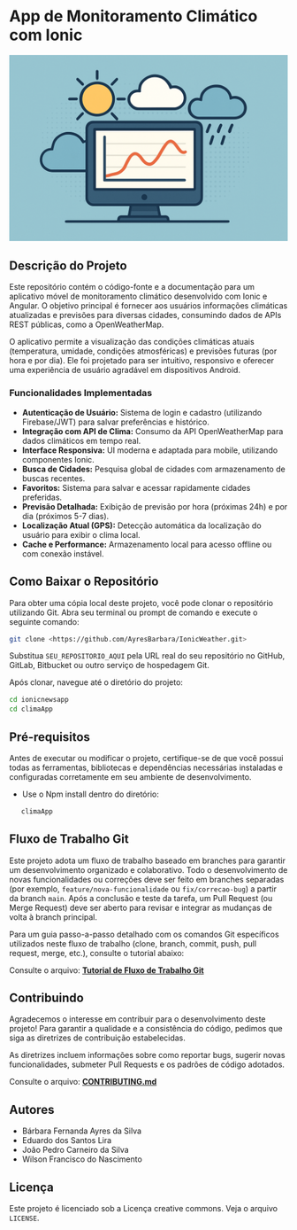 # App de Monitoramento Climático com Ionic

![Conceito Climático](./readme_images/weather_concept.png)

## Descrição do Projeto

Este repositório contém o código-fonte e a documentação para um aplicativo móvel de monitoramento climático desenvolvido com Ionic e Angular. O objetivo principal é fornecer aos usuários informações climáticas atualizadas e previsões para diversas cidades, consumindo dados de APIs REST públicas, como a OpenWeatherMap.

O aplicativo permite a visualização das condições climáticas atuais (temperatura, umidade, condições atmosféricas) e previsões futuras (por hora e por dia). Ele foi projetado para ser intuitivo, responsivo e oferecer uma experiência de usuário agradável em dispositivos Android.


### Funcionalidades Implementadas

*   **Autenticação de Usuário:** Sistema de login e cadastro (utilizando Firebase/JWT) para salvar preferências e histórico.
*   **Integração com API de Clima:** Consumo da API OpenWeatherMap para dados climáticos em tempo real.
*   **Interface Responsiva:** UI moderna e adaptada para mobile, utilizando componentes Ionic.
*   **Busca de Cidades:** Pesquisa global de cidades com armazenamento de buscas recentes.
*   **Favoritos:** Sistema para salvar e acessar rapidamente cidades preferidas.
*   **Previsão Detalhada:** Exibição de previsão por hora (próximas 24h) e por dia (próximos 5-7 dias).
*   **Localização Atual (GPS):** Detecção automática da localização do usuário para exibir o clima local.
*   **Cache e Performance:** Armazenamento local para acesso offline ou com conexão instável.


## Como Baixar o Repositório

Para obter uma cópia local deste projeto, você pode clonar o repositório utilizando Git. Abra seu terminal ou prompt de comando e execute o seguinte comando:

```bash
git clone <https://github.com/AyresBarbara/IonicWeather.git>
```

Substitua `SEU_REPOSITORIO_AQUI` pela URL real do seu repositório no GitHub, GitLab, Bitbucket ou outro serviço de hospedagem Git.

Após clonar, navegue até o diretório do projeto:

```bash
cd ionicnewsapp
cd climaApp
```

## Pré-requisitos

Antes de executar ou modificar o projeto, certifique-se de que você possui todas as ferramentas, bibliotecas e dependências necessárias instaladas e configuradas corretamente em seu ambiente de desenvolvimento.

* Use o Npm install dentro do diretório:
 ```bash
    climaApp
```

## Fluxo de Trabalho Git

Este projeto adota um fluxo de trabalho baseado em branches para garantir um desenvolvimento organizado e colaborativo. Todo o desenvolvimento de novas funcionalidades ou correções deve ser feito em branches separadas (por exemplo, `feature/nova-funcionalidade` ou `fix/correcao-bug`) a partir da branch `main`. Após a conclusão e teste da tarefa, um Pull Request (ou Merge Request) deve ser aberto para revisar e integrar as mudanças de volta à branch principal.

Para um guia passo-a-passo detalhado com os comandos Git específicos utilizados neste fluxo de trabalho (clone, branch, commit, push, pull request, merge, etc.), consulte o tutorial abaixo:

Consulte o arquivo: [**Tutorial de Fluxo de Trabalho Git**](/ionicnewsdocs/UseCase/workflow_tutorial.pdf)

## Contribuindo

Agradecemos o interesse em contribuir para o desenvolvimento deste projeto! Para garantir a qualidade e a consistência do código, pedimos que siga as diretrizes de contribuição estabelecidas.

As diretrizes incluem informações sobre como reportar bugs, sugerir novas funcionalidades, submeter Pull Requests e os padrões de código adotados.

Consulte o arquivo: [**CONTRIBUTING.md**](/ionicnewsdocs/CONTRIBUTING.md)

## Autores

* Bárbara Fernanda Ayres da Silva
* Eduardo dos Santos Lira
* João Pedro Carneiro da Silva
* Wilson Francisco do Nascimento

## Licença

Este projeto é licenciado sob a Licença creative commons. Veja o arquivo `LICENSE`.



